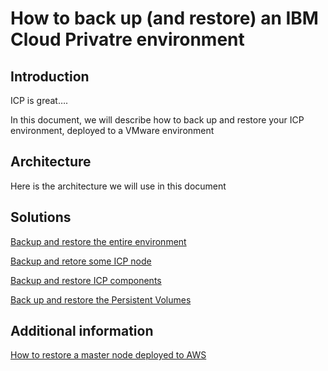 # How to back up (and restore) an IBM Cloud Privatre environment

## Introduction

ICP is great….

In this document, we will describe how to back up and restore your ICP environment, deployed to a VMware environment

## Architecture 

Here is the architecture we will use in this document

## Solutions

[Backup and restore the entire environment](entire.md)

[Backup and retore some ICP node](some.md)

[Backup and restore ICP components](components.md)

[Back up and restore the Persistent Volumes](pvs.md)


## Additional information

[How to restore a master node deployed to AWS](https://github.ibm.com/jkwong/icp-aws-hertz/blob/master/MasterNodeRecovery.md)

